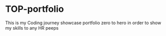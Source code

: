# TOP-portfolio
This is my Coding journey showcase portfolio zero to hero in order to show my skills to any HR peeps 
